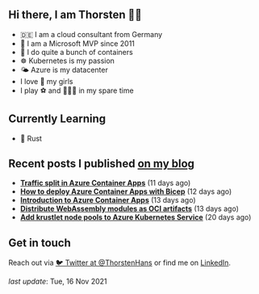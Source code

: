 ## Hi there, I am Thorsten 👋🏼

- 🇩🇪 I am a cloud consultant from Germany
- 🔷 I am a Microsoft MVP since 2011
- 🐳 I do quite a bunch of containers
- ☸️ Kubernetes is my passion
- 🌤 Azure is my datacenter
- I love 💞 my girls
- I play ⚽️ and 🏃🏻‍♂️ in my spare time

## Currently Learning

- 🦀 Rust

## Recent posts I published [on my blog](https://thorsten-hans.com)

- **[Traffic split in Azure Container Apps](https://thorsten-hans.com/traffic-split-in-azure-container-apps/)** (11 days ago)
- **[How to deploy Azure Container Apps with Bicep](https://thorsten-hans.com/how-to-deploy-azure-container-apps-with-bicep/)** (12 days ago)
- **[Introduction to Azure Container Apps](https://thorsten-hans.com/introduction-to-azure-container-apps/)** (13 days ago)
- **[Distribute WebAssembly modules as OCI artifacts](https://thorsten-hans.com/distribute-webassembly-modules-as-oci-artifacts/)** (13 days ago)
- **[Add krustlet node pools to Azure Kubernetes Service](https://thorsten-hans.com/add-krustlet-node-pools-to-azure-kubernetes-service/)** (20 days ago)

## Get in touch

Reach out via [🐦 Twitter at @ThorstenHans](https://twitter.com/ThorstenHans) or find me on [LinkedIn](https://linkedin.com/in/ThorstenHans).

_last update_: Tue, 16 Nov 2021
